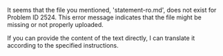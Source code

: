 It seems that the file you mentioned, 'statement-ro.md', does not exist for Problem ID 2524. This error message indicates that the file might be missing or not properly uploaded.

If you can provide the content of the text directly, I can translate it according to the specified instructions.